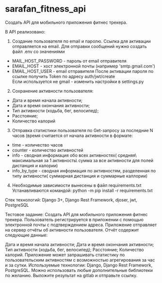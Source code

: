 # sarafan_fitness_api

Создать API для мобильного приложения фитнес трекера.

В API реализовано:

1. Создание пользователя по email и паролю. Ссылка для активации отправляется на email.
    Для отправки сообщений нужно создать файл .env со значениями
- MAIL_HOST_PASSWORD - пароль от email отправителя
- EMAIL_HOST - хост электронной почты (например 'smtp.gmail.com')
- EMAIL_HOST_USER - email отправителя
    После активации пароля по ссылке получить Token по адресу auth/jwt/create  
Если используется не gmail - изменить настройки в settings.py

2. Сохранение активности пользователя:
 - Дата и время начала активности;
 - Дата и время окончания активности;
 - Тип активности (ходьба, бег, велосипед);
 - Расстояние;
 - Количество калорий

3. Отправка статистики пользователя по Get-запросу за последние N часов (время считается от начала активности в формате:
 - time - количество часов
 - counter - количество активностей
 - info - сводная информация обо всех активностях(
средняя\ максимальная за 1 активность\ сумма за все активности для полей дистанция и калории)
 - info_by_type - сводная информация по активностям, разделенная по типу активности(
суммарная дистанция и суммарные каллории)

4. Необходимые зависимости вынесены в файл requirements.txt 
Устанавливаются командой:
python -m pip install -r requirements.txt

Стек технологий: Django 3+, Django Rest Framework, djoser, jwt, PostgreSQL


Тестовое задание:
Создать API для мобильного приложения фитнес трекера.
Пользователь регистрируется в приложении с помощью электронной почты с подтверждением адреса.
Приложение отправляет на сервер отчёты об активности пользователя.
Отчёт содержит следующие данные:

Дата и время начала активности;
Дата и время окончания активности;
Тип активности (ходьба, бег, велосипед);
Расстояние;
Количество калорий.
Приложение может запрашивать статистику по пользовательским активностям с возможностью агрегирования за час и за сутки.
Используемые технологии: Django, Django Rest Framework, PostgreSQL.
Можно использовать любые дополнительные библиотеки по желанию.
Выложите результат на gitlab и отправьте ссылку.
